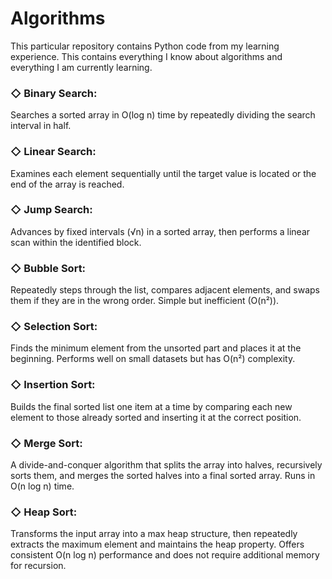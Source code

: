 # Algorithms
This particular repository contains Python code from my learning experience. This contains everything I know about algorithms and everything I am currently learning.

### ◇ Binary Search:  
Searches a sorted array in O(log n) time by repeatedly dividing the search interval in half.

### ◇ Linear Search:  
Examines each element sequentially until the target value is located or the end of the array is reached.

### ◇ Jump Search:  
Advances by fixed intervals (√n) in a sorted array, then performs a linear scan within the identified block.

### ◇ Bubble Sort:  
Repeatedly steps through the list, compares adjacent elements, and swaps them if they are in the wrong order. Simple but inefficient (O(n²)).

### ◇ Selection Sort:  
Finds the minimum element from the unsorted part and places it at the beginning. Performs well on small datasets but has O(n²) complexity.

### ◇ Insertion Sort:  
Builds the final sorted list one item at a time by comparing each new element to those already sorted and inserting it at the correct position.

### ◇ Merge Sort:  
A divide-and-conquer algorithm that splits the array into halves, recursively sorts them, and merges the sorted halves into a final sorted array. Runs in O(n log n) time.

### ◇ Heap Sort:
Transforms the input array into a max heap structure, then repeatedly extracts the maximum element and maintains the heap property. Offers consistent O(n log n) performance and does not require additional memory for recursion.

